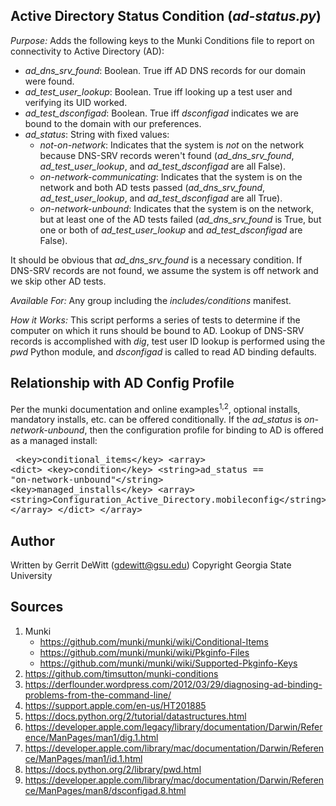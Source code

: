 Active Directory Status Condition (_ad-status.py_)
----------
*Purpose:* Adds the following keys to the Munki Conditions file to report on connectivity to Active Directory (AD):
* _ad_dns_srv_found_: Boolean.  True iff AD DNS records for our domain were found.
* _ad_test_user_lookup_: Boolean.  True iff looking up a test user and verifying its UID worked.
* _ad_test_dsconfigad_: Boolean.  True iff _dsconfigad_ indicates we are bound to the domain with our preferences.
* _ad_status_: String with fixed values:
   * _not-on-network_: Indicates that the system is *not* on the network because DNS-SRV records weren't found (_ad_dns_srv_found_, _ad_test_user_lookup_, and _ad_test_dsconfigad_ are all False).
   * _on-network-communicating_: Indicates that the system is on the network and both AD tests passed (_ad_dns_srv_found_, _ad_test_user_lookup_, and _ad_test_dsconfigad_ are all True).
   * _on-network-unbound_: Indicates that the system is on the network, but at least one of the AD tests failed  (_ad_dns_srv_found_ is True, but one or both of _ad_test_user_lookup_ and _ad_test_dsconfigad_ are False).

It should be obvious that _ad_dns_srv_found_ is a necessary condition.  If DNS-SRV records are not found, we assume the system is off network and we skip other AD tests.

*Available For:* Any group including the _includes/conditions_ manifest.

*How it Works:*  This script performs a series of tests to determine if the computer on which it runs should be bound to AD.  Lookup of DNS-SRV records is accomplished with _dig_, test user ID lookup is performed using the _pwd_ Python module, and _dsconfigad_ is called to read AD binding defaults.

Relationship with AD Config Profile
----------
Per the munki documentation and online examples<sup>1,2</sup>, optional installs, mandatory installs, etc. can be offered conditionally.  If the _ad_status_ is _on-network-unbound_, then the configuration profile for binding to AD is offered as a managed install:<pre>
	&lt;key>conditional_items&lt;/key>
	&lt;array&gt;
		&lt;dict&gt;
		&lt;key&gt;condition&lt;/key&gt;
		&lt;string&gt;ad_status == "on-network-unbound"&lt;/string&gt;
		&lt;key&gt;managed_installs&lt;/key&gt;
		&lt;array&gt;
                	&lt;string&gt;Configuration_Active_Directory.mobileconfig&lt;/string&gt;
		&lt;/array&gt;
		&lt;/dict&gt;
        &lt;/array&gt;
</pre>

Author
----------
Written by Gerrit DeWitt (gdewitt@gsu.edu)
Copyright Georgia State University

Sources
----------
1. Munki
   * https://github.com/munki/munki/wiki/Conditional-Items
   * https://github.com/munki/munki/wiki/Pkginfo-Files
   * https://github.com/munki/munki/wiki/Supported-Pkginfo-Keys
2. https://github.com/timsutton/munki-conditions
3. https://derflounder.wordpress.com/2012/03/29/diagnosing-ad-binding-problems-from-the-command-line/
4. https://support.apple.com/en-us/HT201885
5. https://docs.python.org/2/tutorial/datastructures.html
6. https://developer.apple.com/legacy/library/documentation/Darwin/Reference/ManPages/man1/dig.1.html
7. https://developer.apple.com/library/mac/documentation/Darwin/Reference/ManPages/man1/id.1.html
8. https://docs.python.org/2/library/pwd.html
9. https://developer.apple.com/library/mac/documentation/Darwin/Reference/ManPages/man8/dsconfigad.8.html
